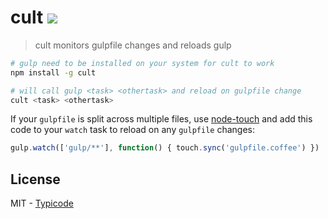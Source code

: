 # cult [![](https://img.shields.io/npm/v/cult.svg?style=flat)](https://www.npmjs.com/package/cult)

> cult monitors gulpfile changes and reloads gulp

```bash
# gulp need to be installed on your system for cult to work
npm install -g cult
```

```bash
# will call gulp <task> <othertask> and reload on gulpfile change
cult <task> <othertask>
```

If your `gulpfile` is split across multiple files, use [node-touch](https://github.com/isaacs/node-touch) and add this code to your `watch` task to reload on any `gulpfile` changes:

```javascript
gulp.watch(['gulp/**'], function() { touch.sync('gulpfile.coffee') })
```

## License

MIT - [Typicode](https://github.com/typicode)

